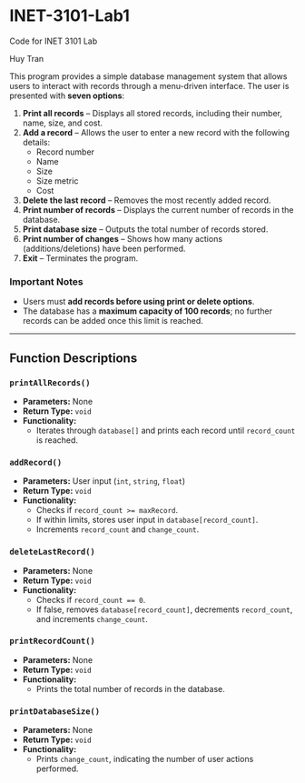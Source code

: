 # INET-3101-Lab1
Code for INET 3101 Lab

Huy Tran

This program provides a simple database management system that allows users to interact with records through a menu-driven interface. The user is presented with **seven options**:  

1. **Print all records** – Displays all stored records, including their number, name, size, and cost.  
2. **Add a record** – Allows the user to enter a new record with the following details:  
   - Record number  
   - Name  
   - Size  
   - Size metric  
   - Cost  
3. **Delete the last record** – Removes the most recently added record.  
4. **Print number of records** – Displays the current number of records in the database.  
5. **Print database size** – Outputs the total number of records stored.  
6. **Print number of changes** – Shows how many actions (additions/deletions) have been performed.  
7. **Exit** – Terminates the program.  

### Important Notes  
- Users must **add records before using print or delete options**.  
- The database has a **maximum capacity of 100 records**; no further records can be added once this limit is reached.  

---

## Function Descriptions  

### `printAllRecords()`  
- **Parameters:** None  
- **Return Type:** `void`  
- **Functionality:**  
  - Iterates through `database[]` and prints each record until `record_count` is reached.  

### `addRecord()`  
- **Parameters:** User input (`int`, `string`, `float`)  
- **Return Type:** `void`  
- **Functionality:**  
  - Checks if `record_count >= maxRecord`.  
  - If within limits, stores user input in `database[record_count]`.  
  - Increments `record_count` and `change_count`.  

### `deleteLastRecord()`  
- **Parameters:** None  
- **Return Type:** `void`  
- **Functionality:**  
  - Checks if `record_count == 0`.  
  - If false, removes `database[record_count]`, decrements `record_count`, and increments `change_count`.  

### `printRecordCount()`  
- **Parameters:** None  
- **Return Type:** `void`  
- **Functionality:**  
  - Prints the total number of records in the database.  

### `printDatabaseSize()`  
- **Parameters:** None  
- **Return Type:** `void`  
- **Functionality:**  
  - Prints `change_count`, indicating the number of user actions performed.
